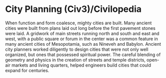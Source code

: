 # City Planning (Civ3)/Civilopedia

When function and form coalesce, mighty cities are built. Many ancient cities were
built from plans laid out long before the first pavement stones were laid. A gridwork
of main streets running north and south and east and west, with a public square or forum
in the center was a common feature in many ancient cities of Mesopotamia, such as
Nineveh and Babylon. Ancient city planners worked diligently to design cities that were
not only well organized, but ones that possessed spiritual power. The careful blending
of geometry and physics in the creation of streets and temple districts, open-air
markets and living quarters, helped engineers build cities that could expand for
centuries.